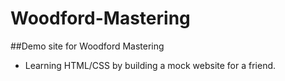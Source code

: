 # Woodford-Mastering

##Demo site for Woodford Mastering

- Learning HTML/CSS by building a mock website for a friend.
